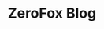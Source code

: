 ---
title: ZeroFox Blog
description: The best practices, latest research and breaking news in social media, mobile, digital and collaboration platforms.
url: https://www.zerofox.com/blog/
image:
    # url: '/assets/images/cafe.png'
    # alt: 'Cafe'
tags: ['blog']
pubDate: 2023-11-18
draft: false
---